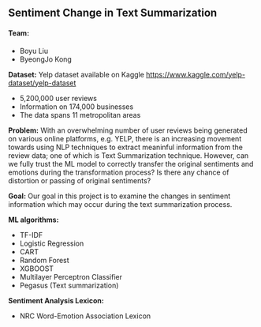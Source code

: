 ## Sentiment Change in Text Summarization

#### Team:
* Boyu Liu
* ByeongJo Kong

**Dataset:** Yelp dataset available on Kaggle
https://www.kaggle.com/yelp-dataset/yelp-dataset

* 5,200,000 user reviews
* Information on 174,000 businesses
* The data spans 11 metropolitan areas

**Problem:** With an overwhelming number of user reviews being generated on various online platforms, e.g. YELP, there is an increasing movement towards using NLP techniques to extract meaninful information from the review data; one of which is Text Summarization technique. However, can we fully trust the ML model to correctly transfer the original sentiments and emotions during the transformation process? Is there any chance of distortion or passing of original sentiments?

**Goal:** Our goal in this project is to examine the changes in sentiment information which may occur during the text summarization process.


**ML algorithms:**
* TF-IDF
* Logistic Regression
* CART
* Random Forest
* XGBOOST
* Multilayer Perceptron Classifier
* Pegasus (Text summarization)


**Sentiment Analysis Lexicon:**
* NRC Word-Emotion Association Lexicon


